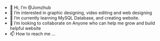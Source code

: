 - 👋 Hi, I’m @Jomzhub
- 👀 I’m interested in graphic designing, video editing and web designing
- 🌱 I’m currently learning MySQL Database, and creating website.
- 💞️ I’m looking to collaborate on Anyone who can help me grow and build helpful website
- 📫 How to reach me ...

<!---
Jomzhub/Jomzhub is a ✨ special ✨ repository because its `README.md` (this file) appears on your GitHub profile.
You can click the Preview link to take a look at your changes.
--->
